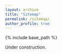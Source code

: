 ```yaml
---
layout: archive
title: "Sitemap"
permalink: /sitemap/
author_profile: true
---
```


{% include base_path %}

Under construction.